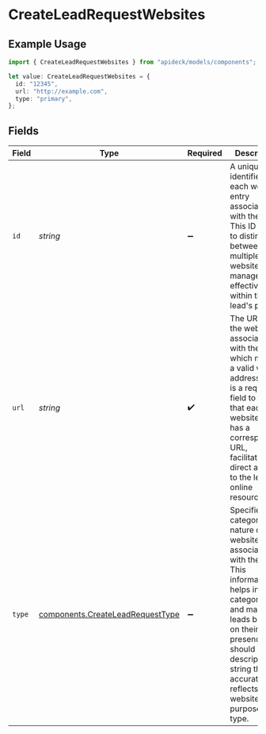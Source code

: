 # CreateLeadRequestWebsites

## Example Usage

```typescript
import { CreateLeadRequestWebsites } from "apideck/models/components";

let value: CreateLeadRequestWebsites = {
  id: "12345",
  url: "http://example.com",
  type: "primary",
};
```

## Fields

| Field                                                                                                                                                                                                                                                         | Type                                                                                                                                                                                                                                                          | Required                                                                                                                                                                                                                                                      | Description                                                                                                                                                                                                                                                   | Example                                                                                                                                                                                                                                                       |
| ------------------------------------------------------------------------------------------------------------------------------------------------------------------------------------------------------------------------------------------------------------- | ------------------------------------------------------------------------------------------------------------------------------------------------------------------------------------------------------------------------------------------------------------- | ------------------------------------------------------------------------------------------------------------------------------------------------------------------------------------------------------------------------------------------------------------- | ------------------------------------------------------------------------------------------------------------------------------------------------------------------------------------------------------------------------------------------------------------- | ------------------------------------------------------------------------------------------------------------------------------------------------------------------------------------------------------------------------------------------------------------- |
| `id`                                                                                                                                                                                                                                                          | *string*                                                                                                                                                                                                                                                      | :heavy_minus_sign:                                                                                                                                                                                                                                            | A unique identifier for each website entry associated with the lead. This ID is used to distinguish between multiple websites and manage them effectively within the lead's profile.                                                                          | 12345                                                                                                                                                                                                                                                         |
| `url`                                                                                                                                                                                                                                                         | *string*                                                                                                                                                                                                                                                      | :heavy_check_mark:                                                                                                                                                                                                                                            | The URL of the website associated with the lead, which must be a valid web address. This is a required field to ensure that each website entry has a corresponding URL, facilitating direct access to the lead's online resources.                            | http://example.com                                                                                                                                                                                                                                            |
| `type`                                                                                                                                                                                                                                                        | [components.CreateLeadRequestType](../../models/components/createleadrequesttype.md)                                                                                                                                                                          | :heavy_minus_sign:                                                                                                                                                                                                                                            | Specifies the category or nature of the website associated with the lead. This information helps in categorizing and managing leads based on their online presence. It should be a descriptive string that accurately reflects the website's purpose or type. | primary                                                                                                                                                                                                                                                       |
